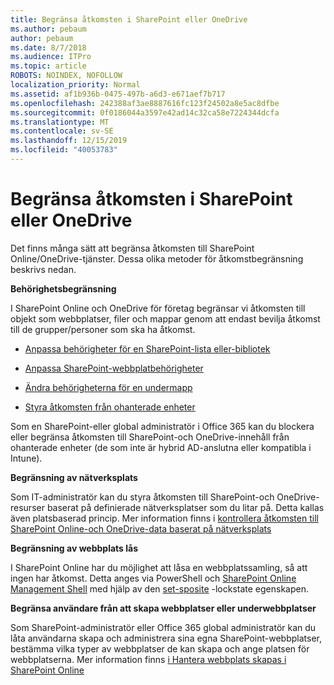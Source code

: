 ```yaml
---
title: Begränsa åtkomsten i SharePoint eller OneDrive
ms.author: pebaum
author: pebaum
ms.date: 8/7/2018
ms.audience: ITPro
ms.topic: article
ROBOTS: NOINDEX, NOFOLLOW
localization_priority: Normal
ms.assetid: af1b936b-0475-497b-a6d3-e671aef7b717
ms.openlocfilehash: 242388af3ae8887616fc123f24502a8e5ac8dfbe
ms.sourcegitcommit: 0f0186044a3597e42ad14c32ca58e7224344dcfa
ms.translationtype: MT
ms.contentlocale: sv-SE
ms.lasthandoff: 12/15/2019
ms.locfileid: "40053783"
---
```

# <a name="restrict-access-in-sharepoint-or-onedrive"></a>Begränsa åtkomsten i SharePoint eller OneDrive

Det finns många sätt att begränsa åtkomsten till SharePoint Online/OneDrive-tjänster. Dessa olika metoder för åtkomstbegränsning beskrivs nedan. 

**Behörighetsbegränsning**

I SharePoint Online och OneDrive för företag begränsar vi åtkomsten till objekt som webbplatser, filer och mappar genom att endast bevilja åtkomst till de grupper/personer som ska ha åtkomst.

- [Anpassa behörigheter för en SharePoint-lista eller-bibliotek](https://support.office.com/article/Customize-permissions-for-a-SharePoint-list-or-library-02d770f3-59eb-4910-a608-5f84cc297782)

- [Anpassa SharePoint-webbplatbehörigheter](https://docs.microsoft.com/sharepoint/customize-sharepoint-site-permissions)

- [Ändra behörigheterna för en undermapp](https://support.office.com/article/Change-the-permissions-on-a-subfolder-5427BD7C-F20A-4F75-8CF2-5359DD45A1A6)

- [Styra åtkomsten från ohanterade enheter](https://docs.microsoft.com/sharepoint/control-access-from-unmanaged-devices)

Som en SharePoint-eller global administratör i Office 365 kan du blockera eller begränsa åtkomsten till SharePoint-och OneDrive-innehåll från ohanterade enheter (de som inte är hybrid AD-anslutna eller kompatibla i Intune).

**Begränsning av nätverksplats**

Som IT-administratör kan du styra åtkomsten till SharePoint-och OneDrive-resurser baserat på definierade nätverksplatser som du litar på. Detta kallas även platsbaserad princip. Mer information finns i [kontrollera åtkomsten till SharePoint Online-och OneDrive-data baserat på nätverksplats](https://docs.microsoft.com/sharepoint/control-access-based-on-network-location)

**Begränsning av webbplats lås** 

I SharePoint Online har du möjlighet att låsa en webbplatssamling, så att ingen har åtkomst. Detta anges via PowerShell och [SharePoint Online Management Shell](https://docs.microsoft.com/powershell/sharepoint/sharepoint-online/connect-sharepoint-online?view=sharepoint-ps) med hjälp av den [set-sposite](https://docs.microsoft.com/powershell/module/sharepoint-online/set-sposite?view=sharepoint-ps) -lockstate egenskapen.

**Begränsa användare från att skapa webbplatser eller underwebbplatser**

Som SharePoint-administratör eller Office 365 global administratör kan du låta användarna skapa och administrera sina egna SharePoint-webbplatser, bestämma vilka typer av webbplatser de kan skapa och ange platsen för webbplatserna. Mer information finns [i Hantera webbplats skapas i SharePoint Online](https://docs.microsoft.com/sharepoint/manage-site-creation)

